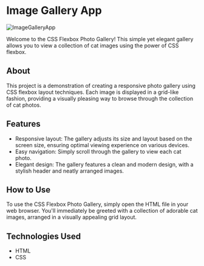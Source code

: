 # Image Gallery App

![ImageGalleryApp](https://raw.githubusercontent.com/dogaegeozden/ImageGalleryApp/main/screenshots/screenshot1.png)

Welcome to the CSS Flexbox Photo Gallery! This simple yet elegant gallery allows you to view a collection of cat images using the power of CSS flexbox.

## About

This project is a demonstration of creating a responsive photo gallery using CSS flexbox layout techniques. Each image is displayed in a grid-like fashion, providing a visually pleasing way to browse through the collection of cat photos.

## Features

- Responsive layout: The gallery adjusts its size and layout based on the screen size, ensuring optimal viewing experience on various devices.
- Easy navigation: Simply scroll through the gallery to view each cat photo.
- Elegant design: The gallery features a clean and modern design, with a stylish header and neatly arranged images.

## How to Use

To use the CSS Flexbox Photo Gallery, simply open the HTML file in your web browser. You'll immediately be greeted with a collection of adorable cat images, arranged in a visually appealing grid layout.

## Technologies Used

- HTML
- CSS